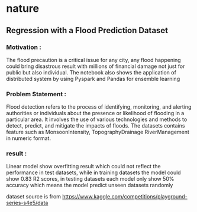 # nature
## Regression with a Flood Prediction Dataset
### Motivation :
The flood precaution is a critical issue for any city, any flood happening could bring disastrous result with millions of financial
damage not just for public but also individual.
The notebook also shows the application of distributed system by using Pyspark and Pandas for ensemble learning

### Problem Statement : 
Flood detection refers to the process of identifying, monitoring, and alerting authorities or individuals about the 
presence or likelihood of flooding in a particular area. It involves the use of various technologies and methods to detect, 
predict, and mitigate the impacts of floods. The datasets contains feature such as MonsoonIntensity, TopographyDrainage
RiverManagement in numeric format. 

### result :
Linear model show overfitting result which could not reflect the performance in test datasets, while in training datasets the model
could show 0.83 R2 scores, in testing datasets each model only show 50% accuracy which means the model predict unseen datasets 
randomly


dataset source is from https://www.kaggle.com/competitions/playground-series-s4e5/data


